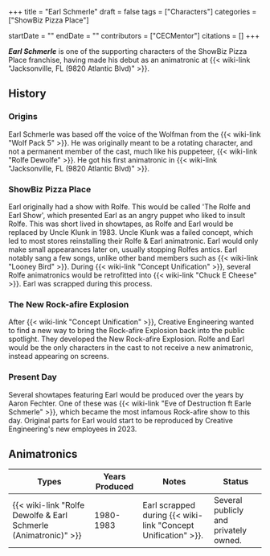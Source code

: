 +++
title = "Earl Schmerle"
draft = false
tags = ["Characters"]
categories = ["ShowBiz Pizza Place"]


startDate = ""
endDate = ""
contributors = ["CECMentor"]
citations = []
+++

***Earl Schmerle*** is one of the supporting characters of the ShowBiz Pizza Place franchise, having made his debut as an animatronic at {{< wiki-link "Jacksonville, FL (9820 Atlantic Blvd)" >}}.

## History

### Origins

Earl Schmerle was based off the voice of the Wolfman from the {{< wiki-link "Wolf Pack 5" >}}. He was originally meant to be a rotating character, and not a permanent member of the cast, much like his puppeteer, {{< wiki-link "Rolfe Dewolfe" >}}. He got his first animatronic in {{< wiki-link "Jacksonville, FL (9820 Atlantic Blvd)" >}}.

### ShowBiz Pizza Place

Earl originally had a show with Rolfe. This would be called 'The Rolfe and Earl Show', which presented Earl as an angry puppet who liked to insult Rolfe. This was short lived in showtapes, as Rolfe and Earl would be replaced by Uncle Klunk in 1983. Uncle Klunk was a failed concept, which led to most stores reinstalling their Rolfe &amp; Earl animatronic. Earl would only make small appearances later on, usually stopping Rolfes antics. Earl notably sang a few songs, unlike other band members such as {{< wiki-link "Looney Bird" >}}. During {{< wiki-link "Concept Unification" >}}, several Rolfe animatronics would be retrofitted into {{< wiki-link "Chuck E Cheese" >}}. Earl was scrapped during this process.

### The New Rock-afire Explosion

After {{< wiki-link "Concept Unification" >}}, Creative Engineering wanted to find a new way to bring the Rock-afire Explosion back into the public spotlight. They developed the New Rock-afire Explosion. Rolfe and Earl would be the only characters in the cast to not receive a new animatronic, instead appearing on screens.

### Present Day

Several showtapes featuring Earl would be produced over the years by Aaron Fechter. One of these was {{< wiki-link "Eve of Destruction ft Earle Schmerle" >}}, which became the most infamous Rock-afire show to this day. Original parts for Earl would start to be reproduced by Creative Engineering's new employees in 2023.

## Animatronics

| Types                                                                     | Years Produced | Notes                                                               | Status                                |
|---------------------------------------------------------------------------|----------------|---------------------------------------------------------------------|---------------------------------------|
| {{< wiki-link "Rolfe Dewolfe &amp; Earl Schmerle (Animatronic)" >}} | 1980-1983      | Earl scrapped during {{< wiki-link "Concept Unification" >}}. | Several publicly and privately owned. |